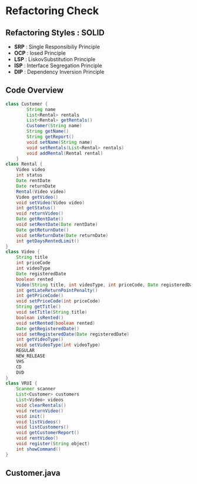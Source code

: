 # Refactoring Check

## Refactoring Styles : SOLID

- **SRP** : Single Responsibiliy Principle
- **OCP** : losed Principle 
- **LSP** : LiskovSubstitution Principle 
- **ISP** : Interface Segregation Principle 
- **DIP** : Dependency Inversion Principle


## Code Overview

```java
class Customer {
        String name
        List<Rental> rentals        
        List<Rental> getRentals()
        Customer(String name)
        String getName()        
        String getReport()
        void setName(String name)
        void setRentals(List<Rental> rentals)
        void addRental(Rental rental)
    }
class Rental {
    Video video
    int status
    Date rentDate
    Date returnDate
    Rental(Video video)
    Video getVideo()
    void setVideo(Video video)
    int getStatus()
    void returnVideo()
    Date getRentDate()
    void setRentDate(Date rentDate)
    Date getReturnDate()
    void setReturnDate(Date returnDate)
    int getDaysRentedLimit()
}
class Video {
    String title
    int priceCode
    int videoType
    Date registeredDate
    boolean rented
    Video(String title, int videoType, int priceCode, Date registeredDate)
    int getLateReturnPointPenalty()
    int getPriceCode()
    void setPriceCode(int priceCode)
    String getTitle()
    void setTitle(String title)
    boolean isRented()
    void setRented(boolean rented)
    Date getRegisteredDate()
    void setRegisteredDate(Date registeredDate)
    int getVideoType()
    void setVideoType(int videoType)
    REGULAR
    NEW_RELEASE
    VHS
    CD
    DVD
}
class VRUI {
    Scanner scanner
    List<Customer> customers
    List<Video> videos
    void clearRentals()
    void returnVideo()
    void init()
    void listVideos()
    void listCustomers()
    void getCustomerReport()
    void rentVideo()
    void register(String object)
    int showCommand()
}

```


## Customer.java
